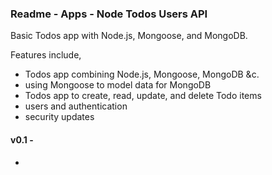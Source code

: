 ### Readme - Apps - Node Todos Users API

Basic Todos app with Node.js, Mongoose, and MongoDB.

Features include,

  * Todos app combining Node.js, Mongoose, MongoDB &c.
  * using Mongoose to model data for MongoDB
  * Todos app to create, read, update, and delete Todo items
  * users and authentication
  * security updates

#### v0.1 -
  *
